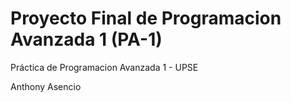 # Proyecto Final de Programacion Avanzada 1 (PA-1)

Práctica de Programacion Avanzada 1 - UPSE

Anthony Asencio

